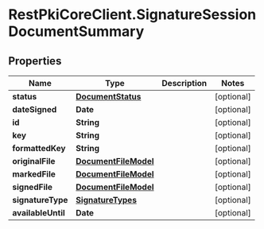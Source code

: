 # RestPkiCoreClient.SignatureSessionDocumentSummary

## Properties
Name | Type | Description | Notes
------------ | ------------- | ------------- | -------------
**status** | [**DocumentStatus**](DocumentStatus.md) |  | [optional] 
**dateSigned** | **Date** |  | [optional] 
**id** | **String** |  | [optional] 
**key** | **String** |  | [optional] 
**formattedKey** | **String** |  | [optional] 
**originalFile** | [**DocumentFileModel**](DocumentFileModel.md) |  | [optional] 
**markedFile** | [**DocumentFileModel**](DocumentFileModel.md) |  | [optional] 
**signedFile** | [**DocumentFileModel**](DocumentFileModel.md) |  | [optional] 
**signatureType** | [**SignatureTypes**](SignatureTypes.md) |  | [optional] 
**availableUntil** | **Date** |  | [optional] 
